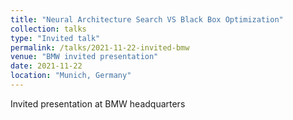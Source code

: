 ```yaml
---
title: "Neural Architecture Search VS Black Box Optimization"
collection: talks
type: "Invited talk"
permalink: /talks/2021-11-22-invited-bmw
venue: "BMW invited presentation"
date: 2021-11-22
location: "Munich, Germany"
---
```


Invited presentation at BMW headquarters
